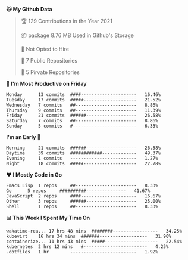 <!--START_SECTION:waka-->
**🐱 My Github Data**
> 🏆 129 Contributions in the Year 2021
 >
> 📦 package 8.76 MB Used in Github's Storage
 >
> 🚫 Not Opted to Hire
 >
> 🚪 7 Public Repositories
 >
> 🔑 5 Pirvate Repositories
 >

**📅 I'm Most Productive on Friday**
```text
Monday		13 commits	####---------------------	16.46%
Tuesday		17 commits	#####--------------------	21.52%
Wednesday	7 commits	##-----------------------	8.86%
Thursday	9 commits	##-----------------------	11.39%
Friday		21 commits	######-------------------	26.58%
Saturday	7 commits	##-----------------------	8.86%
Sunday		5 commits	#------------------------	6.33%
```

**I'm an Early 🐤** 
```text
Morning		21 commits	######-------------------	26.58%
Daytime		39 commits	############-------------	49.37%
Evening		1 commits	-------------------------	1.27%
Night		18 commits	#####--------------------	22.78%
```

**❤ I Mostly Code in Go**

```text
Emacs Lisp	1 repos		##-----------------------	8.33%
Go		5 repos		##########---------------	41.67%
JavaScript	2 repos		####---------------------	16.67%
Other		3 repos		######-------------------	25.00%
Shell		1 repos		##-----------------------	8.33%
```

**📊 This Week I Spent My Time On**
```text
wakatime-rea...	17 hrs 48 mins	########-----------------	34.25%
kubevirt	16 hrs 34 mins	#######------------------	31.90%
containerize...	11 hrs 43 mins	#####--------------------	22.54%
kubernetes	2 hrs 12 mins	#------------------------	4.25%
.dotfiles	1 hr		-------------------------	1.92%
```

<!--END_SECTION:waka-->

